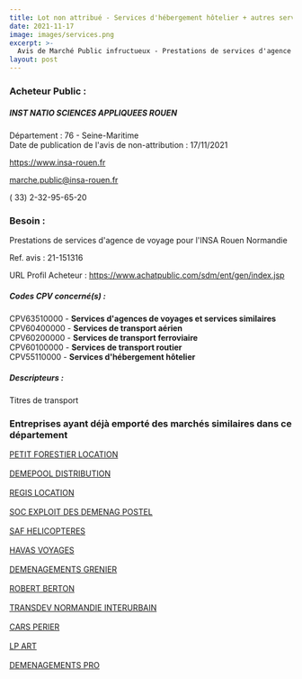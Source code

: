 ```yaml
---
title: Lot non attribué - Services d'hébergement hôtelier + autres services
date: 2021-11-17
image: images/services.png
excerpt: >-
  Avis de Marché Public infructueux - Prestations de services d'agence de voyage pour l'INSA Rouen Normandie
layout: post
---
```


### Acheteur Public :
##### INST NATIO SCIENCES APPLIQUEES ROUEN
Département : 76 - Seine-Maritime<br/>
Date de publication de l'avis de non-attribution : 17/11/2021


https://www.insa-rouen.fr

marche.public@insa-rouen.fr

( 33) 2-32-95-65-20
### Besoin :

Prestations de services d'agence de voyage pour l'INSA Rouen Normandie

Ref. avis : 21-151316

URL Profil Acheteur : https://www.achatpublic.com/sdm/ent/gen/index.jsp

##### Codes CPV concerné(s) :
CPV63510000 - **Services d'agences de voyages et services similaires** <br/>
CPV60400000 - **Services de transport aérien** <br/>
CPV60200000 - **Services de transport ferroviaire** <br/>
CPV60100000 - **Services de transport routier** <br/>
CPV55110000 - **Services d'hébergement hôtelier** <br/>

##### Descripteurs :
Titres de transport <br/>

### Entreprises ayant déjà emporté des marchés similaires dans ce département
<a href="/entreprise-544/siren-300571049">PETIT FORESTIER LOCATION</a><br/><br/>
<a href="/entreprise-544/siren-303972061">DEMEPOOL DISTRIBUTION</a><br/><br/>
<a href="/entreprise-544/siren-305024515">REGIS LOCATION</a><br/><br/>
<a href="/entreprise-545/siren-312669336">SOC EXPLOIT DES DEMENAG POSTEL</a><br/><br/>
<a href="/entreprise-547/siren-328759881">SAF HELICOPTERES</a><br/><br/>
<a href="/entreprise-551/siren-377533294">HAVAS VOYAGES</a><br/><br/>
<a href="/entreprise-557/siren-412020844">DEMENAGEMENTS GRENIER</a><br/><br/>
<a href="/entreprise-561/siren-440855120">ROBERT BERTON</a><br/><br/>
<a href="/entreprise-565/siren-487911505">TRANSDEV NORMANDIE INTERURBAIN</a><br/><br/>
<a href="/entreprise-567/siren-500697875">CARS PERIER</a><br/><br/>
<a href="/entreprise-572/siren-572082527">LP ART</a><br/><br/>
<a href="/entreprise-579/siren-820276806">DEMENAGEMENTS PRO</a><br/><br/>

